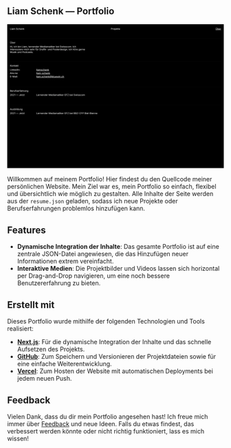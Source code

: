 ## Liam Schenk — Portfolio

![Portfolio](https://github.com/liamschenk/portfolio/blob/main/public/media/portfolio-1.webp)

Willkommen auf meinem Portfolio! Hier findest du den Quellcode meiner persönlichen Website. Mein Ziel war es, mein Portfolio so einfach, flexibel und übersichtlich wie möglich zu gestalten. Alle Inhalte der Seite werden aus der `resume.json` geladen, sodass ich neue Projekte oder Berufserfahrungen problemlos hinzufügen kann.

## Features

- **Dynamische Integration der Inhalte**: Das gesamte Portfolio ist auf eine zentrale JSON-Datei angewiesen, die das Hinzufügen neuer Informationen extrem vereinfacht.
- **Interaktive Medien**: Die Projektbilder und Videos lassen sich horizontal per Drag-and-Drop navigieren, um eine noch bessere Benutzererfahrung zu bieten.

## Erstellt mit

Dieses Portfolio wurde mithilfe der folgenden Technologien und Tools realisiert:

- **[Next.js](https://nextjs.org)**: Für die dynamische Integration der Inhalte und das schnelle Aufsetzen des Projekts.
- **[GitHub](https://github.com)**: Zum Speichern und Versionieren der Projektdateien sowie für eine einfache Weiterentwicklung.
- **[Vercel](https://vercel.com/)**: Zum Hosten der Website mit automatischen Deployments bei jedem neuen Push.

## Feedback

Vielen Dank, dass du dir mein Portfolio angesehen hast! Ich freue mich immer über [Feedback](mailto:liam.schenk@bluewin.ch?subject=[Feedback]) und neue Ideen. Falls du etwas findest, das verbessert werden könnte oder nicht richtig funktioniert, lass es mich wissen!

